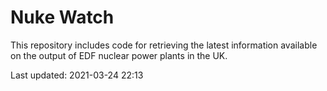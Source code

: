 # Nuke Watch

This repository includes code for retrieving the latest information available on the output of EDF nuclear power plants in the UK.

Last updated: 2021-03-24 22:13